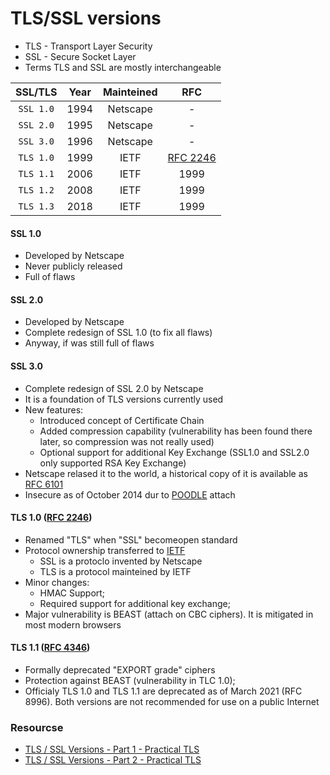 # TLS/SSL versions

* TLS - Transport Layer Security
* SSL - Secure Socket Layer
* Terms TLS and SSL are mostly interchangeable

| SSL/TLS |  Year   |Mainteined|   RFC   |
|:-------:|:-------:|:--------:|:-------:|
|`SSL 1.0` |  1994  | Netscape |  - |
|`SSL 2.0` |  1995  | Netscape |  - |
|`SSL 3.0` |  1996  | Netscape |  - |
|`TLS 1.0` |  1999  |  IETF    | [RFC 2246](https://www.rfc-editor.org/rfc/rfc2246) |
|`TLS 1.1` |  2006  |  IETF    |  1999   |
|`TLS 1.2` |  2008  |  IETF    |  1999   |
|`TLS 1.3` |  2018  |  IETF    |  1999   |


#### SSL 1.0
- Developed by Netscape
- Never publicly released
- Full of flaws
#### SSL 2.0
- Developed by Netscape
- Complete redesign of SSL 1.0 (to fix all flaws)
- Anyway, if was still full of flaws
#### SSL 3.0
- Complete redesign of SSL 2.0 by Netscape
- It is a foundation of TLS versions currently used
- New features:
  - Introduced concept of Certificate Chain
  - Added compression capability (vulnerability has been found there later, so compression was not really used)
  - Optional support for additional Key Exchange (SSL1.0 and SSL2.0 only supported RSA Key Exchange)
- Netscape relased it to the world, a historical copy of it is available as [RFC 6101](https://www.rfc-editor.org/rfc/rfc6101)
- Insecure as of October 2014 dur to [POODLE](https://en.wikipedia.org/wiki/POODLE) attach

#### TLS 1.0 ([RFC 2246](https://www.rfc-editor.org/rfc/rfc2246))
- Renamed "TLS" when "SSL" becomeopen standard
- Protocol ownership transferred to [IETF](https://www.ietf.org/about/introduction/)
  - SSL is a protoclo invented by Netscape
  - TLS is a protocol mainteined by IETF
- Minor changes:
  - HMAC Support;
  - Required support for additional key exchange;
- Major vulnerability is BEAST (attach on CBC ciphers). It is mitigated in most modern browsers

#### TLS 1.1 ([RFC 4346](https://www.rfc-editor.org/rfc/rfc4346))
- Formally deprecated "EXPORT grade" ciphers
- Protection against BEAST (vulnerability in TLC 1.0);
- Officialy TLS 1.0 and TLS 1.1 are deprecated as of March 2021 (RFC 8996). Both versions are not recommended for use on a public Internet




### Resourcse
* [TLS / SSL Versions - Part 1 - Practical TLS](https://youtu.be/_KgZNF8nQvE)
* [TLS / SSL Versions - Part 2 - Practical TLS](https://youtu.be/fk0-UqwVNqY)



